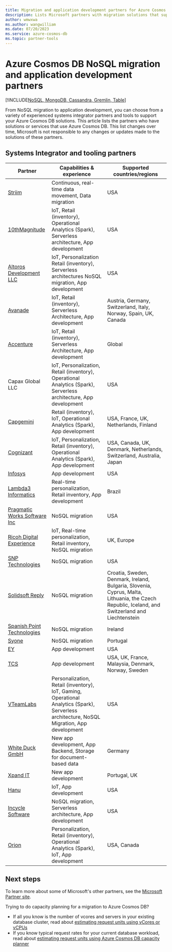 ```yaml
---
title: Migration and application development partners for Azure Cosmos DB
description: Lists Microsoft partners with migration solutions that support Azure Cosmos DB.
author: wmwxwa
ms.author: wangwilliam
ms.date: 07/20/2023
ms.service: azure-cosmos-db
ms.topic: partner-tools
---
```


# Azure Cosmos DB NoSQL migration and application development partners

[!INCLUDE[NoSQL, MongoDB, Cassandra, Gremlin, Table](includes/appliesto-nosql-mongodb-cassandra-gremlin-table.md)]

From NoSQL migration to application development, you can choose from a variety of experienced systems integrator partners and tools to support your Azure Cosmos DB solutions. This article lists the partners who have solutions or services that use Azure Cosmos DB. This list changes over time, Microsoft is not responsible to any changes or updates made to the solutions of these partners.

## Systems Integrator and tooling partners

| **Partner** | **Capabilities & experience** | **Supported countries/regions** |
| --- | --- | --- |
| [Striim](https://www.striim.com/) | Continuous, real-time data movement, Data migration | USA |
| [10thMagnitude](https://www.10thmagnitude.com/) | IoT, Retail (inventory), Operational Analytics (Spark), Serverless architecture, App development | USA |
| [Altoros Development LLC](https://www.altoros.com/) | IoT, Personalization Retail (inventory), Serverless architectures NoSQL migration, App development | USA |
| [Avanade](https://www.avanade.com/) | IoT, Retail (inventory), Serverless Architecture, App development | Austria, Germany, Switzerland, Italy, Norway, Spain, UK, Canada |
| [Accenture](https://www.accenture.com/) | IoT, Retail (inventory), Serverless Architecture, App development | Global |
| Capax Global LLC | IoT, Personalization, Retail (inventory), Operational Analytics (Spark), Serverless architecture, App development | USA |
| [Capgemini](https://www.capgemini.com/) | Retail (inventory), IoT, Operational Analytics (Spark), App development | USA, France, UK, Netherlands, Finland |
| [Cognizant](https://www.cognizant.com/) | IoT, Personalization, Retail (inventory), Operational Analytics (Spark), App development | USA, Canada, UK, Denmark, Netherlands, Switzerland, Australia, Japan |
| [Infosys](https://www.infosys.com/) | App development | USA |
| [Lambda3 Informatics](https://www.lambda3.com.br/) | Real-time personalization, Retail inventory, App development | Brazil |
| [Pragmatic Works Software Inc](https://www.pragmaticworks.com/) | NoSQL migration | USA |
| [Ricoh Digital Experience](https://www.ricoh-europe.com/contact-us) | IoT, Real-time personalization, Retail inventory, NoSQL migration | UK, Europe |
| [SNP Technologies](https://www.snp.com/) | NoSQL migration | USA |
| [Solidsoft Reply](https://www.reply.com/solidsoft-reply/) | NoSQL migration | Croatia, Sweden, Denmark, Ireland, Bulgaria, Slovenia, Cyprus, Malta, Lithuania, the Czech Republic, Iceland, and Switzerland and Liechtenstein |
| [Spanish Point Technologies](https://www.spanishpoint.ie/) | NoSQL migration | Ireland |
| [Syone](https://www.syone.com/) | NoSQL migration | Portugal |
| [EY](https://www.ey.com/en_gl/alliances/microsoft) | App development | USA |
| [TCS](https://www.tcs.com/) | App development | USA, UK, France, Malaysia, Denmark, Norway, Sweden |
| [VTeamLabs](https://www.vteamlabs.com/) | Personalization, Retail (inventory), IoT, Gaming, Operational Analytics (Spark), Serverless architecture, NoSQL Migration, App development | USA |
| [White Duck GmbH](https://whiteduck.de/en/) | New app development, App Backend, Storage for document-based data | Germany |
| [Xpand IT](https://www.xpand-it.com/) | New app development | Portugal, UK |
| [Hanu](https://hanu.com/) | IoT, App development | USA |
| [Incycle Software](https://www.incyclesoftware.com/) | NoSQL migration, Serverless architecture, App development | USA |
| [Orion](https://www.orioninc.com/) | Personalization, Retail (inventory), Operational Analytics (Spark), IoT, App development | USA, Canada |

## Next steps

To learn more about some of Microsoft's other partners, see the [Microsoft Partner site](https://partner.microsoft.com/).

Trying to do capacity planning for a migration to Azure Cosmos DB?
- If all you know is the number of vcores and servers in your existing database cluster, read about [estimating request units using vCores or vCPUs](convert-vcore-to-request-unit.md)
- If you know typical request rates for your current database workload, read about [estimating request units using Azure Cosmos DB capacity planner](estimate-ru-with-capacity-planner.md)
